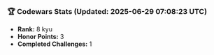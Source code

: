 ### 🏆 Codewars Stats (Updated: 2025-06-29 07:08:23 UTC)

- **Rank:** 8 kyu
- **Honor Points:** 3
- **Completed Challenges:** 1

